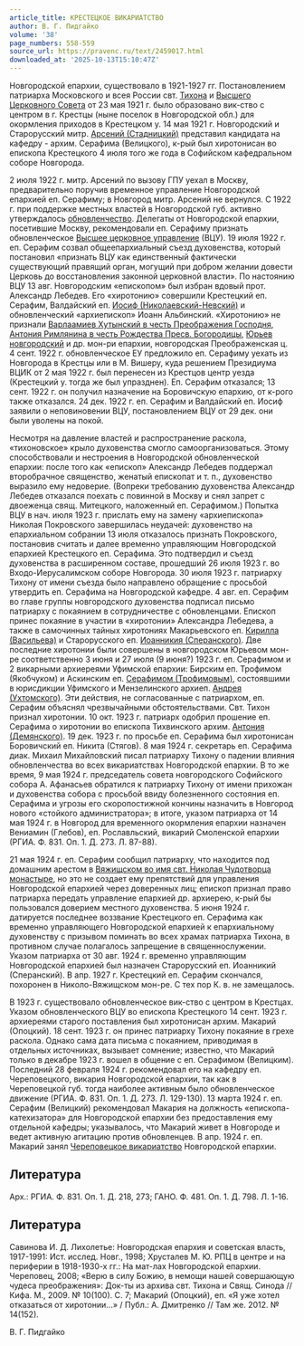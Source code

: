 ```yaml
---
article_title: КРЕСТЕЦКОЕ ВИКАРИАТСТВО
author: В. Г. Пидгайко
volume: '38'
page_numbers: 558-559
source_url: https://pravenc.ru/text/2459017.html
downloaded_at: '2025-10-13T15:10:47Z'
---
```


Новгородской епархии, существовало в 1921-1927 гг. Постановлением патриарха Московского и всея России свт. [Тихона](https://pravenc.ru/text/Тихон.html) и [Высшего Церковного Совета](<https://pravenc.ru/text/Высший Церковный Совет.html>) от 23 мая 1921 г. было образовано вик-ство с центром в г. Крестцы (ныне поселок в Новгородской обл.) для окормления приходов в Крестецком у. 14 мая 1921 г. Новгородский и Старорусский митр. [Арсений (Стадницкий)](<https://pravenc.ru/text/Арсений (Стадницкий).html>) представил кандидата на кафедру - архим. Серафима (Велицкого), к-рый был хиротонисан во епископа Крестецкого 4 июля того же года в Софийском кафедральном соборе Новгорода.

2 июля 1922 г. митр. Арсений по вызову ГПУ уехал в Москву, предварительно поручив временное управление Новгородской епархией еп. Серафиму; в Новгород митр. Арсений не вернулся. С 1922 г. при поддержке местных властей в Новгородской губ. активно утверждалось [обновленчество](https://pravenc.ru/text/обновленчество.html). Делегаты от Новгородской епархии, посетившие Москву, рекомендовали еп. Серафиму признать обновленческое [Высшее церковное управление](<https://pravenc.ru/text/Высшее церковное управление.html>) (ВЦУ). 19 июля 1922 г. еп. Серафим созвал общеепархиальный съезд духовенства, который постановил «признать ВЦУ как единственный фактически существующий правящий орган, могущий при добром желании довести Церковь до восстановления законной церковной власти». По настоянию ВЦУ 13 авг. Новгородским «епископом» был избран вдовый прот. Александр Лебедев. Его «хиротонию» совершили Крестецкий еп. Серафим, Валдайский еп. [Иосиф (Николаевский-Невский)](<https://pravenc.ru/text/Иосиф (Николаевский-Невский).html>) и обновленческий «архиепископ» Иоанн Альбинский. «Хиротонию» не признали [Варлаамиев Хутынский в честь Преображения Господня](<https://pravenc.ru/text/Варлаамиев Хутынский в честь Преображения Господня.html>), [Антония Римлянина в честь Рождества Пресв. Богородицы](<https://pravenc.ru/text/Антония Римлянина в честь Рождества Пресв  Богородицы.html>), [Юрьев новгородский](<https://pravenc.ru/text/Юрьев новгородский.html>) и др. мон-ри епархии, новгородская Преображенская ц. 4 сент. 1922 г. обновленческое ЕУ предложило еп. Серафиму уехать из Новгорода в Крестцы или в М. Вишеру, куда решением Президиума ВЦИК от 2 мая 1922 г. был перенесен из Крестцов центр уезда (Крестецкий у. тогда же был упразднен). Еп. Серафим отказался; 13 сент. 1922 г. он получил назначение на Боровичскую епархию, от к-рого также отказался. 24 дек. 1922 г. еп. Серафим и Валдайский еп. Иосиф заявили о неповиновении ВЦУ, постановлением ВЦУ от 29 дек. они были уволены на покой.

Несмотря на давление властей и распространение раскола, «тихоновское» крыло духовенства смогло самоорганизоваться. Этому способствовали и нестроения в Новгородской обновленческой епархии: после того как «епископ» Александр Лебедев поддержал второбрачное священство, женатый епископат и т. п., духовенство выразило ему недоверие. (Вопреки требованию духовенства Александр Лебедев отказался поехать с повинной в Москву и снял запрет с двоеженца свящ. Митецкого, наложенный еп. Серафимом.) Попытка ВЦУ в нач. июля 1923 г. прислать ему на замену «архиепископа» Николая Покровского завершилась неудачей: духовенство на епархиальном собрании 13 июля отказалось признать Покровского, постановив считать и далее временно управляющим Новгородской епархией Крестецкого еп. Серафима. Это подтвердил и съезд духовенства в расширенном составе, прошедший 26 июля 1923 г. во Входо-Иерусалимском соборе Новгорода. 30 июля 1923 г. патриарху Тихону от имени съезда было направлено обращение с просьбой утвердить еп. Серафима на Новгородской кафедре. 4 авг. еп. Серафим во главе группы новгородского духовенства подписал письмо патриарху с покаянием в сотрудничестве с обновленцами. Епископ принес покаяние в участии в «хиротонии» Александра Лебедева, а также в самочинных тайных хиротониях Макарьевского еп. [Кирилла (Васильева)](<https://pravenc.ru/text/Кирилла (Васильева).html>) и Старорусского еп. [Иоанникия (Сперанского)](<https://pravenc.ru/text/Иоанникия (Сперанского).html>). Две последние хиротонии были совершены в новгородском Юрьевом мон-ре соответственно 3 июня и 27 июля (9 июня?) 1923 г. еп. Серафимом и 2 викарными архиереями Уфимской епархии: Бирским еп. Трофимом (Якобчуком) и Аскинским еп. [Серафимом (Трофимовым)](<https://pravenc.ru/text/Серафимом (Трофимовым).html>), состоявшими в юрисдикции Уфимского и Мензелинского архиеп. [Андрея (Ухтомского)](<https://pravenc.ru/text/Андрея (Ухтомского).html>). Эти действия, не согласованные с патриархом, еп. Серафим объяснял чрезвычайными обстоятельствами. Свт. Тихон признал хиротонии. 10 окт. 1923 г. патриарх одобрил прошение еп. Серафима о хиротонии во епископа Тихвинского архим. [Антония (Демянского)](<https://pravenc.ru/text/Антония (Демянского).html>). 19 дек. 1923 г. по просьбе еп. Серафима был хиротонисан Боровичский еп. Никита (Стягов). 8 мая 1924 г. секретарь еп. Серафима диак. Михаил Михайловский писал патриарху Тихону о падении влияния обновленчества во всех викариатствах Новгородской епархии. В то же время, 9 мая 1924 г. председатель совета новгородского Софийского собора А. Афанасьев обратился к патриарху Тихону от имени прихожан и духовенства собора с просьбой ввиду болезненного состояния еп. Серафима и угрозы его скоропостижной кончины назначить в Новгород нового «стойкого администратора»; в итоге, указом патриарха от 14 мая 1924 г. в Новгород для временного окормления епархии назначен Вениамин (Глебов), еп. Рославльский, викарий Смоленской епархии (РГИА. Ф. 831. Оп. 1. Д. 273. Л. 87-88).

21 мая 1924 г. еп. Серафим сообщил патриарху, что находится под домашним арестом в [Вяжищском во имя свт. Николая Чудотворца монастыре](<https://pravenc.ru/text/Вяжищском во имя свт  Николая Чудотворца монастыре.html>), но это не создает ему препятствий для управления Новгородской епархией через доверенных лиц; епископ признал право патриарха передать управление епархией др. архиерею, к-рый бы пользовался доверием местного духовенства. 5 июня 1924 г. датируется последнее воззвание Крестецкого еп. Серафима как временно управляющего Новгородской епархией к епархиальному духовенству с призывом поминать во всех храмах патриарха Тихона, в противном случае полагалось запрещение в священнослужении. Указом патриарха от 30 авг. 1924 г. временно управляющим Новгородской епархией был назначен Старорусский еп. Иоанникий (Сперанский). В апр. 1927 г. Крестецкий еп. Серафим скончался, похоронен в Николо-Вяжищском мон-ре. С тех пор К. в. не замещалось.

В 1923 г. существовало обновленческое вик-ство с центром в Крестцах. Указом обновленческого ВЦУ во епископа Крестецкого 14 сент. 1923 г. архиереями старого поставления был хиротонисан архим. Макарий (Опоцкий). 18 сент. 1923 г. он принес патриарху Тихону покаяние в грехе раскола. Однако сама дата письма с покаянием, приводимая в отдельных источниках, вызывает сомнение; известно, что Макарий только в декабре 1923 г. вошел в общение с еп. Серафимом (Велицким). Последний 28 февраля 1924 г. рекомендовал его на кафедру еп. Череповецкого, викария Новгородской епархии, так как в Череповецкой губ. тогда наиболее активным было обновленческое движение (РГИА. Ф. 831. Оп. 1. Д. 273. Л. 129-130). 13 марта 1924 г. еп. Серафим (Велицкий) рекомендовал Макария на должность «епископа-катехизатора» для Новгородской епархии без предоставления ему отдельной кафедры; указывалось, что Макарий живет в Новгороде и ведет активную агитацию против обновленцев. В апр. 1924 г. еп. Макарий занял [Череповецкое викариатство](<https://pravenc.ru/text/Череповецкое викариатство.html>) Новгородской епархии.

## Литература

Арх.: РГИА. Ф. 831. Оп. 1. Д. 218, 273; ГАНО. Ф. 481. Оп. 1. Д. 798. Л. 1-16.

## Литература

Савинова И. Д. Лихолетье: Новгородская епархия и советская власть, 1917-1991: Ист. исслед. Новг., 1998; Хрусталев М. Ю. РПЦ в центре и на периферии в 1918-1930-х гг.: На мат-лах Новгородской епархии. Череповец, 2008; «Верю в силу Божию, в немощи нашей совершающую чудеса преображения»: Док-ты из архива свт. Тихона и Свящ. Синода // Кифа. М., 2009. № 10(100). С. 7; Макарий (Опоцкий), еп. «Я уже хотел отказаться от хиротонии...» / Публ.: А. Дмитренко // Там же. 2012. № 14(152).

В. Г. Пидгайко
